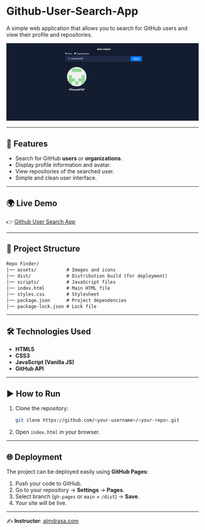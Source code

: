 # Github-User-Search-App

A simple web application that allows you to search for GitHub users and view their profile and repositories.

![App Preview](./assets/preview.png)

---

## 🚀 Features

* Search for GitHub **users** or **organizations**.
* Display profile information and avatar.
* View repositories of the searched user.
* Simple and clean user interface.

---

## 🌍 Live Demo

👉 [Github User Search App](https://oyoussef162.github.io/Github-User-Search-App/)

---

## 📂 Project Structure

```
Repo Finder/
│── assets/           # Images and icons
│── dist/             # Distribution build (for deployment)
│── scripts/          # JavaScript files
│── index.html        # Main HTML file
│── styles.css        # Stylesheet
│── package.json      # Project dependencies
│── package-lock.json # Lock file
```

---

## 🛠️ Technologies Used

* **HTML5**
* **CSS3**
* **JavaScript (Vanilla JS)**
* **GitHub API**

---

## ▶️ How to Run

1. Clone the repository:

   ```bash
   git clone https://github.com/<your-username>/<your-repo>.git
   ```
2. Open `index.html` in your browser.

---

## 🌐 Deployment

The project can be deployed easily using **GitHub Pages**:

1. Push your code to GitHub.
2. Go to your repository → **Settings** → **Pages**.
3. Select branch (`gh-pages` or `main` + `/dist`) → **Save**.
4. Your site will be live.

---

✍️ **Instructor**: [almdrasa.com](https://almdrasa.com/?srsltid=AfmBOoq3b5z-4WOFb2eGxPfihotnY_9o2R6RGIPozGjctbwVtn8OiY9u)

